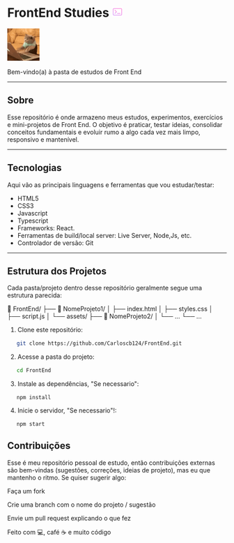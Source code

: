 # FrontEnd Studies <img src="./assets/command.png"/>


<img src="./assets/cat-computer.gif" width="74"/>

Bem-vindo(a) à pasta de estudos de Front End 

---

## Sobre

Esse repositório é onde armazeno meus estudos, experimentos, exercícios e mini-projetos de Front End. O objetivo é praticar, testar ideias, consolidar conceitos fundamentais 
e evoluir rumo a algo cada vez mais limpo, responsivo e mantenível.

---

## Tecnologias

Aqui vão as principais linguagens e ferramentas que vou estudar/testar:

- HTML5  
- CSS3  
- Javascript
- Typescript
- Frameworks: React.  
- Ferramentas de build/local server: Live Server, Node,Js, etc.  
- Controlador de versão: Git  

---

## Estrutura dos Projetos

Cada pasta/projeto dentro desse repositório geralmente segue uma estrutura parecida:

📁 FrontEnd/
├── 📁 NomeProjeto1/
│ ├── index.html
│ ├── styles.css
│ ├── script.js
│ └── assets/
├── 📁 NomeProjeto2/
│ └── ...
└── ...


1. Clone este repositório:  
```bash
   git clone https://github.com/Carloscb124/FrontEnd.git
```

2. Acesse a pasta do projeto:
```bash
   cd FrontEnd
```

3. Instale as dependências, "Se necessario":
```
   npm install
```

4. Inicie o servidor, "Se necessario"!:
```bash
   npm start
```




## Contribuições

Esse é meu repositório pessoal de estudo, então contribuições externas são bem-vindas (sugestões, correções, ideias de projeto), mas eu que mantenho o ritmo.
Se quiser sugerir algo:

Faça um fork

Crie uma branch com o nome do projeto / sugestão

Envie um pull request explicando o que fez

Feito com 💻, café ☕ e muito código
